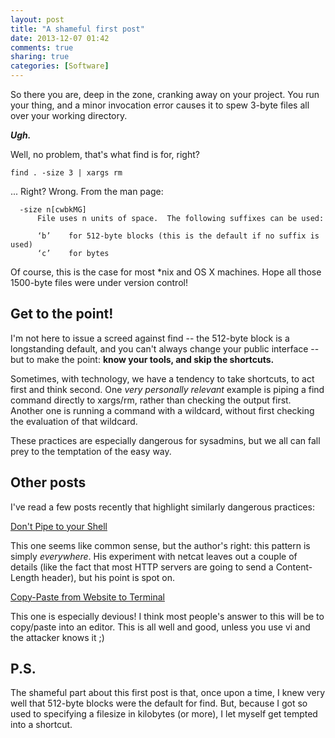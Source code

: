 ```yaml
---
layout: post
title: "A shameful first post"
date: 2013-12-07 01:42
comments: true
sharing: true
categories: [Software]
---
```


So there you are, deep in the zone, cranking away on your project. You run your thing, and
a minor invocation error causes it to spew 3-byte files all over your working directory.

***Ugh.***

Well, no problem, that's what find is for, right?

	find . -size 3 | xargs rm

... Right? Wrong. From the man page:

      -size n[cwbkMG]
          File uses n units of space.  The following suffixes can be used:

          ‘b’    for 512-byte blocks (this is the default if no suffix is used)
          ‘c’    for bytes

Of course, this is the case for most *nix and OS X machines. Hope all those 1500-byte files
were under version control!

Get to the point!
--
I'm not here to issue a screed against find -- the 512-byte block is
a longstanding default, and you can't always change your public interface --
but to make the point: **know your tools, and skip the shortcuts.**

Sometimes, with technology, we have a tendency to take shortcuts, to act first and think
second. One *very personally relevant* example is piping a find command
directly to xargs/rm, rather than checking the output first. Another one is running
a command with a wildcard, without first checking the evaluation of that wildcard.

These practices are especially dangerous for sysadmins, but we all can fall prey to the
temptation of the easy way.

Other posts
--
I've read a few posts recently that highlight similarly dangerous practices:

[Don't Pipe to your Shell](http://blog.existentialize.com/dont-pipe-to-your-shell.html)

This one seems like common sense, but the author's right: this pattern is simply *everywhere*.
His experiment with netcat leaves out a couple of details (like the fact that most HTTP servers are going to send a Content-Length header), but his point is spot on.

[Copy-Paste from Website to Terminal](http://thejh.net/misc/website-terminal-copy-paste)

This one is especially devious! I think most people's answer to this will be to copy/paste
into an editor. This is all well and good, unless you use vi and the attacker knows it ;)

P.S.
--
The shameful part about this first post is that, once upon a time, I knew very well that
512-byte blocks were the default for find. But, because I got so used to specifying a filesize
in kilobytes (or more), I let myself get tempted into a shortcut.
